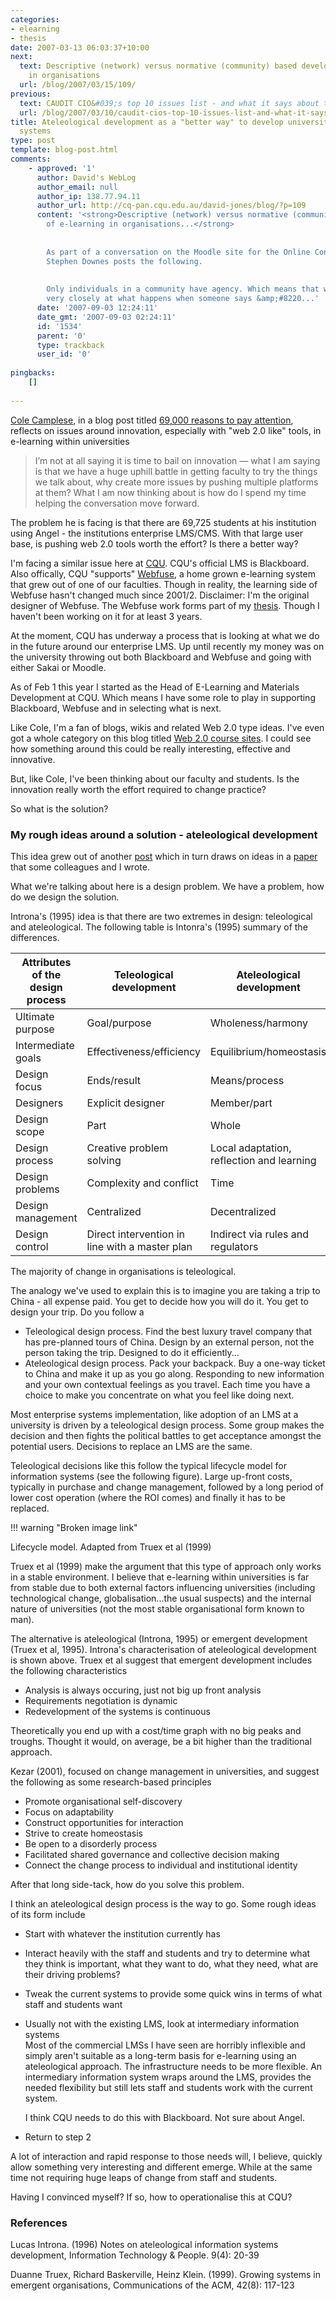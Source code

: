 ```yaml
---
categories:
- elearning
- thesis
date: 2007-03-13 06:03:37+10:00
next:
  text: Descriptive (network) versus normative (community) based development of e-learning
    in organisations
  url: /blog/2007/03/15/109/
previous:
  text: CAUDIT CIO&#039;s top 10 issues list - and what it says about them (to me)
  url: /blog/2007/03/10/caudit-cios-top-10-issues-list-and-what-it-says-about-them-to-me/
title: Ateleological development as a "better way" to develop university e-learning
  systems
type: post
template: blog-post.html
comments:
    - approved: '1'
      author: David's WebLog
      author_email: null
      author_ip: 138.77.94.11
      author_url: http://cq-pan.cqu.edu.au/david-jones/blog/?p=109
      content: '<strong>Descriptive (network) versus normative (community) based development
        of e-learning in organisations...</strong>
    
    
        As part of a conversation on the Moodle site for the Online Connectivism Conference
        Stephen Downes posts the following.
    
    
        Only individuals in a community have agency. Which means that we need to look
        very closely at what happens when someone says &amp;#8220...'
      date: '2007-09-03 12:24:11'
      date_gmt: '2007-09-03 02:24:11'
      id: '1534'
      parent: '0'
      type: trackback
      user_id: '0'
    
pingbacks:
    []
    
---
```

[Cole Camplese](http://camplesegroup.com/blog/?page_id=68), in a blog post titled [69,000 reasons to pay attention](http://camplesegroup.com/blog/?p=623), reflects on issues around innovation, especially with "web 2.0 like" tools, in e-learning within universities

> I’m not at all saying it is time to bail on innovation — what I am saying is that we have a huge uphill battle in getting faculty to try the things we talk about, why create more issues by pushing multiple platforms at them? What I am now thinking about is how do I spend my time helping the conversation move forward.

The problem he is facing is that there are 69,725 students at his institution using Angel - the institutions enterprise LMS/CMS. With that large user base, is pushing web 2.0 tools worth the effort? Is there a better way?

I'm facing a similar issue here at [CQU](http://www.cqu.edu.au/). CQU's official LMS is Blackboard. Also offically, CQU "supports" [Webfuse](http://webfuse.cqu.edu.au/), a home grown e-learning system that grew out of one of our faculties. Though in reality, the learning side of Webfuse hasn't changed much since 2001/2. Disclaimer: I'm the original designer of Webfuse. The Webfuse work forms part of my [thesis](http://cq-pan.cqu.edu.au/david-jones/Projects/Masters/). Though I haven't been working on it for at least 3 years.

At the moment, CQU has underway a process that is looking at what we do in the future around our enterprise LMS. Up until recently my money was on the university throwing out both Blackboard and Webfuse and going with either Sakai or Moodle.

As of Feb 1 this year I started as the Head of E-Learning and Materials Development at CQU. Which means I have some role to play in supporting Blackboard, Webfuse and in selecting what is next.

Like Cole, I'm a fan of blogs, wikis and related Web 2.0 type ideas. I've even got a whole category on this blog titled [Web 2.0 course sites](http://cq-pan.cqu.edu.au/david-jones/blog/?cat=9). I could see how something around this could be really interesting, effective and innovative.

But, like Cole, I've been thinking about our faculty and students. Is the innovation really worth the effort required to change practice?

So what is the solution?

### My rough ideas around a solution - ateleological development

This idea grew out of another [post](http://cq-pan.cqu.edu.au/david-jones/blog/?p=99) which in turn draws on ideas in a [paper](http://cq-pan.cqu.edu.au/david-jones/Publications/Papers_and_Books/Brake/) that some colleagues and I wrote.

What we're talking about here is a design problem. We have a problem, how do we design the solution.

Introna's (1995) idea is that there are two extremes in design: teleological and ateleological. The following table is Intonra's (1995) summary of the differences.

| Attributes of the design process | Teleological development | Ateleological development |
| --- | --- | --- |
| Ultimate purpose | Goal/purpose | Wholeness/harmony |
| Intermediate goals | Effectiveness/efficiency | Equilibrium/homeostasis |
| Design focus | Ends/result | Means/process |
| Designers | Explicit designer | Member/part |
| Design scope | Part | Whole |
| Design process | Creative problem solving | Local adaptation, reflection and learning |
| Design problems | Complexity and conflict | Time |
| Design management | Centralized | Decentralized |
| Design control | Direct intervention in line with a master plan | Indirect via rules and regulators |

The majority of change in organisations is teleological.

The analogy we've used to explain this is to imagine you are taking a trip to China - all expense paid. You get to decide how you will do it. You get to design your trip. Do you follow a

- Teleological design process. Find the best luxury travel company that has pre-planned tours of China. Design by an external person, not the person taking the trip. Designed to do it efficiently...
- Ateleological design process. Pack your backpack. Buy a one-way ticket to China and make it up as you go along. Responding to new information and your own contextual feelings as you travel. Each time you have a choice to make you concentrate on what you feel like doing next.

Most enterprise systems implementation, like adoption of an LMS at a university is driven by a teleological design process. Some group makes the decision and then fights the political battles to get acceptance amongst the potential users. Decisions to replace an LMS are the same.

Teleological decisions like this follow the typical lifecycle model for information systems (see the following figure). Large up-front costs, typically in purchase and change management, followed by a long period of lower cost operation (where the ROI comes) and finally it has to be replaced.

!!! warning "Broken image link"

Lifecycle model. Adapted from Truex et al (1999)

Truex et al (1999) make the argument that this type of approach only works in a stable environment. I believe that e-learning within universities is far from stable due to both external factors influencing universities (including technological change, globalisation...the usual suspects) and the internal nature of universities (not the most stable organisational form known to man).

The alternative is ateleological (Introna, 1995) or emergent development (Truex et al, 1995). Introna's characterisation of ateleological development is shown above. Truex et al suggest that emergent development includes the following characteristics

- Analysis is always occuring, just not big up front analysis
- Requirements negotiation is dynamic
- Redevelopment of the systems is continuous

Theoretically you end up with a cost/time graph with no big peaks and troughs. Thought it would, on average, be a bit higher than the traditional approach.

Kezar (2001), focused on change management in universities, and suggest the following as some research-based principles

- Promote organisational self-discovery
- Focus on adaptability
- Construct opportunities for interaction
- Strive to create homeostasis
- Be open to a disorderly process
- Facilitated shared governance and collective decision making
- Connect the change process to individual and institutional identity

After that long side-tack, how do you solve this problem.

I think an ateleological design process is the way to go. Some rough ideas of its form include

- Start with whatever the institution currently has
- Interact heavily with the staff and students and try to determine what they think is important, what they want to do, what they need, what are their driving problems?
- Tweak the current systems to provide some quick wins in terms of what staff and students want
- Usually not with the existing LMS, look at intermediary information systems  
    Most of the commercial LMSs I have seen are horribly inflexible and simply aren't suitable as a long-term basis for e-learning using an ateleological approach. The infrastructure needs to be more flexible. An intermediary information system wraps around the LMS, provides the needed flexibility but still lets staff and students work with the current system.  
      
    I think CQU needs to do this with Blackboard. Not sure about Angel.
- Return to step 2

A lot of interaction and rapid response to those needs will, I believe, quickly allow something very interesting and different emerge. While at the same time not requiring huge leaps of change from staff and students.

Having I convinced myself? If so, how to operationalise this at CQU?

### References

Lucas Introna. (1996) Notes on ateleological information systems development, Information Technology & People. 9(4): 20-39

Duanne Truex, Richard Baskerville, Heinz Klein. (1999). Growing systems in emergent organisations, Communications of the ACM, 42(8): 117-123